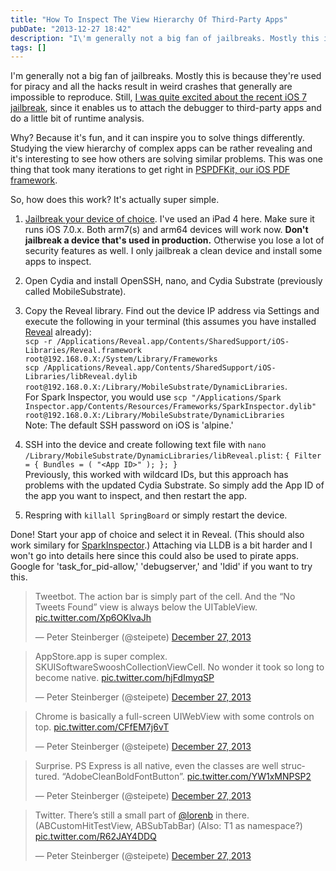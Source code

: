 ```yaml
---
title: "How To Inspect The View Hierarchy Of Third-Party Apps"
pubDate: "2013-12-27 18:42"
description: "I\'m generally not a big fan of jailbreaks. Mostly this is because they\'re used for piracy and all the hacks result in weird crashes that generally ..."
tags: []
---
```


I'm generally not a big fan of jailbreaks. Mostly this is because they're used for piracy and all the hacks result in weird crashes that generally are impossible to reproduce. Still, [I was quite excited about the recent iOS 7 jailbreak](https://twitter.com/steipete/status/414759423102689281), since it enables us to attach the debugger to third-party apps and do a little bit of runtime analysis.

Why? Because it's fun, and it can inspire you to solve things differently. Studying the view hierarchy of complex apps can be rather revealing and it's interesting to see how others are solving similar problems. 
This was one thing that took many iterations to get right in [PSPDFKit, our iOS PDF framework](http://pspdfkit.com).


So, how does this work? It's actually super simple.

1.  [Jailbreak your device of choice](http://evasi0n.com/). I've used an iPad 4 here. Make sure it runs iOS 7.0.x. Both arm7(s) and arm64 devices will work now. **Don't jailbreak a device that's used in production.** Otherwise you lose a lot of security features as well. I only jailbreak a clean device and install some apps to inspect.

2. Open Cydia and install OpenSSH, nano, and Cydia Substrate (previously called MobileSubstrate).

3. Copy the Reveal library. Find out the device IP address via Settings and execute the following in your terminal (this assumes you have installed [Reveal](http://revealapp.com/) already):<br>
`scp -r /Applications/Reveal.app/Contents/SharedSupport/iOS-Libraries/Reveal.framework root@192.168.0.X:/System/Library/Frameworks`<br>
`scp /Applications/Reveal.app/Contents/SharedSupport/iOS-Libraries/libReveal.dylib root@192.168.0.X:/Library/MobileSubstrate/DynamicLibraries`.<br>
For Spark Inspector, you would use `scp "/Applications/Spark Inspector.app/Contents/Resources/Frameworks/SparkInspector.dylib" root@192.168.0.X:/Library/MobileSubstrate/DynamicLibraries`<br>
Note: The default SSH password on iOS is 'alpine.'

4. SSH into the device and create following text file with `nano /Library/MobileSubstrate/DynamicLibraries/libReveal.plist`:
`{ Filter = { Bundles = ( "<App ID>" ); }; }`<br>
Previously, this worked with wildcard IDs, but this approach has problems with the updated Cydia Substrate. So simply add the App ID of the app you want to inspect, and then restart the app.

5. Respring with `killall SpringBoard` or simply restart the device.

Done! Start your app of choice and select it in Reveal. (This should also work similary for [SparkInspector](http://sparkinspector.com/).) Attaching via LLDB is a bit harder and I won't go into details here since this could also be used to pirate apps. Google for 'task_for_pid-allow,' 'debugserver,' and 'ldid' if you want to try this.

<blockquote class="twitter-tweet" lang="en"><p>Tweetbot. The action bar is simply part of the cell. And the “No Tweets Found” view is always below the UITableView. <a href="http://t.co/Xp6OKlvaJh">pic.twitter.com/Xp6OKlvaJh</a></p>&mdash; Peter Steinberger (@steipete) <a href="https://twitter.com/steipete/statuses/416573601937375233">December 27, 2013</a></blockquote>
<script async src="//platform.twitter.com/widgets.js" charset="utf-8"></script>

<blockquote class="twitter-tweet" lang="en"><p>AppStore.app is super complex. SKUISoftwareSwooshCollectionViewCell. No wonder it took so long to become native. <a href="http://t.co/hjFdImyqSP">pic.twitter.com/hjFdImyqSP</a></p>&mdash; Peter Steinberger (@steipete) <a href="https://twitter.com/steipete/statuses/416579994027298816">December 27, 2013</a></blockquote>
<script async src="//platform.twitter.com/widgets.js" charset="utf-8"></script>

<blockquote class="twitter-tweet" lang="en"><p>Chrome is basically a full-screen UIWebView with some controls on top. <a href="http://t.co/CFfEM7j6vT">pic.twitter.com/CFfEM7j6vT</a></p>&mdash; Peter Steinberger (@steipete) <a href="https://twitter.com/steipete/statuses/416584566024208384">December 27, 2013</a></blockquote>
<script async src="//platform.twitter.com/widgets.js" charset="utf-8"></script>

<blockquote class="twitter-tweet" lang="en"><p>Surprise. PS Express is all native, even the classes are well structured. “AdobeCleanBoldFontButton”. <a href="http://t.co/YW1xMNPSP2">pic.twitter.com/YW1xMNPSP2</a></p>&mdash; Peter Steinberger (@steipete) <a href="https://twitter.com/steipete/statuses/416579309412036608">December 27, 2013</a></blockquote>
<script async src="//platform.twitter.com/widgets.js" charset="utf-8"></script>

<blockquote class="twitter-tweet" lang="en"><p>Twitter. There’s still a small part of <a href="https://twitter.com/lorenb">@lorenb</a> in there. (ABCustomHitTestView, ABSubTabBar) (Also: T1 as namespace?) <a href="http://t.co/R62JAY4DDQ">pic.twitter.com/R62JAY4DDQ</a></p>&mdash; Peter Steinberger (@steipete) <a href="https://twitter.com/steipete/statuses/416574990440738816">December 27, 2013</a></blockquote>
<script async src="//platform.twitter.com/widgets.js" charset="utf-8"></script>